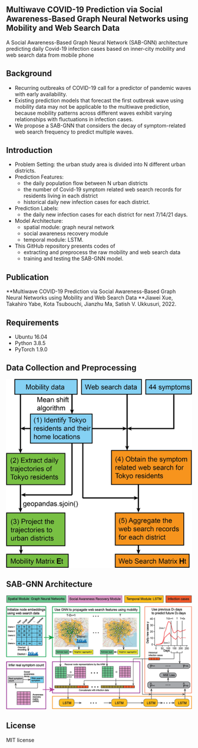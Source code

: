 ## Multiwave COVID-19 Prediction via Social Awareness-Based Graph Neural Networks using Mobility and Web Search Data

A Social Awareness-Based Graph Neural Network (SAB-GNN) architecture predicting daily Covid-19 infection cases based on inner-city mobility and web search data from mobile phone 

## Background
* Recurring outbreaks of COVID-19 call for a predictor of pandemic waves with early availability.
* Existing prediction models that forecast the first outbreak wave using mobility data may not be applicable to the multiwave prediction, because mobility      patterns across different waves exhibit varying relationships with fluctuations in infection cases.
* We propose a SAB-GNN that considers the decay of symptom-related web search frequency to predict multiple waves.

## Introduction

* Problem Setting: the urban study area is divided into N different urban districts.
* Prediction Features: 
  - the daily population flow between N urban districts 
  - the number of Covid-19 symptom related web search records for residents living in each district
  - historical daily new infection cases for each district. 
* Prediction Labels: 
  - the daily new infection cases for each district for next 7/14/21 days.
* Model Architecture: 
  - spatial module: graph neural network 
  - social awareness recovery module
  - temporal module: LSTM. 
* This GitHub repository presents codes of 
  - extracting and preprocess the raw mobility and web search data
  - training and testing the SAB-GNN model.

## Publication

**Multiwave COVID-19 Prediction via Social Awareness-Based Graph Neural Networks using Mobility and Web Search Data
**Jiawei Xue, Takahiro Yabe, Kota Tsubouchi, Jianzhu Ma, Satish V. Ukkusuri, 2022. 

## Requirements
* Ubuntu 16.04
* Python 3.8.5
* PyTorch 1.9.0 

## Data Collection and Preprocessing

<p align="center">
  <img src="https://github.com/JiaweiXue/MultiwaveCovidPrediction/blob/main/figures/figure_flow.png" width="600">
</p>

## SAB-GNN Architecture

<p align="center">
  <img src="https://github.com/JiaweiXue/MultiwaveCovidPrediction/blob/main/figures/figure_model.png" width="600">
</p>

## License
MIT license
